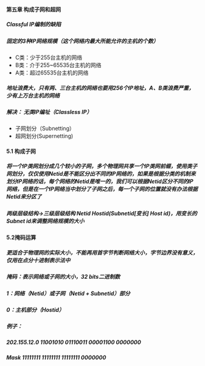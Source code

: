 #### 第五章 构成子网和超网

##### Classful IP编制的缺陷
##### 固定的3种IP网络规模（这个网络内最大所能允许的主机的个数）
* C类：少于255台主机的网络
* B类：介于255~65535台主机的网络
* A类：超过65535台主机的网络
##### 地址浪费大，只有两、三台主机的网络也要用256个IP地址，A、B类浪费严重，少有上万台主机的网络
##### 解决： 无类IP编址（Classless IP）
* 子网划分（Subnetting）
* 超网划分(Supernetting)

#### 5.1 构成子网
##### 将一个IP类网划分成几个较小的子网，多个物理网共享一个IP类网前缀，使用类子网划分，仅仅使用Netid是不能区分出不同的IP网络的，如果是根据分类的机制来划分IP网络的话，每个网络的Netid是唯一的，我们可以根据Netid区分不同的IP网络，但是在一个IP网络当中划分了子网之后，每一个子网的位置就没有办法根据Netid来分区了
##### 两级层级结构->三级层级结构 Netid Hostid(Subnetid[变长] Host id)，用变长的Subnet id来调整网络规模的大小

#### 5.2掩码运算
##### 更适合于物理网的实际大小，不能再用首字节判断网络大小，字节边界没有意义，仅用在点分十进制表示法中
##### 掩码：表示网络或子网的大小，32 bits二进制数
##### 1：网络（Netid）或子网（Netid + Subnetid）部分
##### 0：主机部分（Hostid）

##### 例子：
##### 202.155.12.0  11001010 01110011 00001100 0000000
##### Mask          11111111 11111111 11111111 0000000



